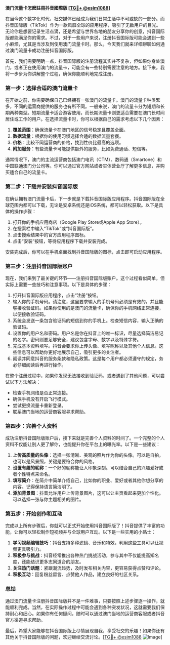 **澳门流量卡怎麽註冊抖音國際版 [[TG💪+ @esim1088](https://t.me/s/esim1088)]**

在当今这个数字化时代，社交媒体已经成为我们日常生活中不可或缺的一部分。而抖音国际版（TikTok）作为一款风靡全球的应用程序，吸引了无数用户的目光。无论你是想要记录生活点滴，还是希望与世界各地的朋友分享你的创意，抖音国际版都能满足你的需求。不过，对于一些用户来说，注册抖音国际版可能会遇到一些小麻烦，尤其是当涉及到使用澳门流量卡时。那么，今天我们就来详细聊聊如何通过澳门流量卡成功注册抖音国际版。

首先，我们需要明确一点，抖音国际版的注册流程其实并不复杂，但如果你身处澳门，或者正在使用澳门的流量卡，可能会有一些特别需要注意的地方。接下来，我将一步步为你讲解整个过程，确保你能顺利地完成注册。

### 第一步：选择合适的澳门流量卡

在开始之前，你需要确保自己已经拥有一张澳门的流量卡。澳门的流量卡种类繁多，不同的运营商提供的服务也有所不同。一般来说，澳门的流量卡分为短期和长期两种类型。短期流量卡适合游客使用，而长期流量卡则更适合需要在澳门长时间居住或工作的用户。在选择流量卡时，你可以根据自己的需求考虑以下几个因素：

1. **覆盖范围**：确保流量卡在澳门地区的信号稳定且覆盖全面。
2. **数据流量**：根据你的使用习惯选择合适的数据流量套餐。
3. **价格**：比较不同运营商的价格，找到性价比最高的选项。
4. **附加服务**：有些流量卡可能提供额外的服务，比如免费通话、短信等。

通常情况下，澳门的主流运营商包括澳门电讯（CTM）、数码通（Smartone）和中国联通澳门分公司等。你可以通过官方网站或者实体营业厅了解更多信息，并购买适合自己的流量卡。

### 第二步：下载并安装抖音国际版

在确认拥有澳门流量卡后，下一步就是下载抖音国际版应用程序。抖音国际版在全球范围内都可以下载，无论是安卓系统还是iOS系统，都可以轻松获取。以下是具体的操作步骤：

1. 打开你的手机应用商店（Google Play Store或Apple App Store）。
2. 在搜索栏中输入“TikTok”或“抖音国际版”。
3. 点击搜索结果中的官方应用程序图标。
4. 点击“安装”按钮，等待应用程序下载并安装完成。

安装完成后，你可以在手机桌面找到抖音国际版的图标，点击即可启动应用程序。

### 第三步：注册抖音国际版账户

现在，我们来到了最关键的环节——注册抖音国际版账户。这个过程看似简单，但实际上需要一些技巧和注意事项。以下是具体的步骤：

1. 打开抖音国际版应用程序，点击“注册”按钮。
2. 输入你的手机号码。请注意，这里要求输入的手机号码必须是有效的，并且能够接收验证码。如果你使用的是澳门的流量卡，确保你的手机网络正常连接，以便接收验证码。
3. 系统会发送一条包含验证码的短信到你的手机上。检查短信内容，输入正确的验证码。
4. 设置你的用户名和密码。用户名是你在抖音上的唯一标识，尽量选择简洁易记的名字。密码则要足够安全，建议包含字母、数字以及特殊字符。
5. 完成基本资料填写。抖音会要求你上传头像、填写昵称以及其他个人信息。这些信息可以帮助你更好地展示自己，吸引更多的关注者。
6. 阅读并同意抖音的服务条款和隐私政策。这是每个用户都必须遵守的规定，务必仔细阅读后再进行操作。

在整个注册过程中，如果你发现无法接收到验证码，或者遇到了其他问题，可以尝试以下方法解决：

- 检查手机网络是否正常连接。
- 确保手机没有开启飞行模式。
- 尝试更换流量卡重新登录。
- 联系澳门当地的运营商客服寻求帮助。

### 第四步：完善个人资料

成功注册抖音国际版账户后，接下来就是完善个人资料的时间了。一个完整的个人资料不仅能让别人更了解你，也能提升你在平台上的曝光率。以下是一些建议：

1. **上传高质量的头像**：选择一张清晰、美观的照片作为你的头像。可以是自拍，也可以是风景照，关键是要符合你的风格。
2. **设置有趣的昵称**：一个好的昵称能让人印象深刻。可以结合自己的兴趣爱好或者个性特点来命名。
3. **填写简介**：在简介中简单介绍自己，比如你的职业、爱好或者其他你想分享的内容。记得保持语言简洁明了。
4. **添加背景图**：抖音允许用户上传背景图片，这可以让主页看起来更加个性化。可以选择一张与你主题相关的图片。

### 第五步：开始创作和互动

完成以上所有步骤后，你就可以正式开始使用抖音国际版了！抖音提供了丰富的功能，让你可以轻松制作短视频并与全球用户互动。以下是一些实用的小贴士：

1. **学习视频编辑技巧**：抖音支持多种滤镜、音乐和特效，利用这些工具可以让视频更具吸引力。
2. **积极参与挑战**：抖音经常推出各种热门挑战活动，参与其中不仅能提高知名度，还能结识更多志同道合的朋友。
3. **关注热门话题**：紧跟潮流趋势，及时发布相关内容，更容易获得点赞和评论。
4. **积极互动**：回复粉丝留言、点赞他人作品，建立良好的社区关系。

### 总结

通过澳门流量卡注册抖音国际版并不是一件难事，只要按照上述步骤逐一操作，就能顺利完成。当然，在实际操作过程中可能会遇到各种突发状况，这就需要我们保持耐心和细心。如果你有任何疑问，随时可以通过澳门当地的运营商客服或者抖音官方渠道寻求帮助。

最后，希望大家能够在抖音国际版上尽情展现自我，享受社交的乐趣！如果你还有其他关于抖音国际版的问题，欢迎继续交流讨论。[[TG💪+ @esim1088](https://t.me/s/esim1088) ![Image](https://i.postimg.cc/4NQfJmqS/Snipaste-2025-05-13-00-14-12.png)]